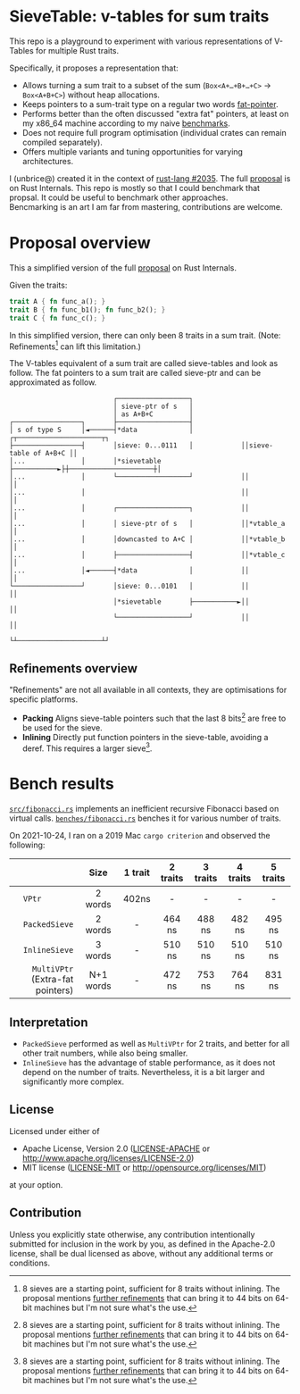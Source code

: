 # SieveTable: v-tables for sum traits

This repo is a playground to experiment with various representations of V-Tables for multiple Rust traits.

Specifically, it proposes a representation that:
- Allows turning a sum trait to a subset of the sum (`Box<A+…+B+…+C>` → `Box<A+B+C>`) without heap allocations.
- Keeps pointers to a sum-trait type on a regular two words [fat-pointer](https://stackoverflow.com/questions/57754901/what-is-a-fat-pointer).
- Performs better than the often discussed "extra fat" pointers, at least on my x86_64 machine according to my naive [benchmarks](#bench-results).
- Does not require full program optimisation (individual crates can remain compiled separately).
- Offers multiple variants and tuning opportunities for varying architectures.

I (unbrice@) created it in the context of [rust-lang #2035](https://github.com/rust-lang/rfcs/issues/2035#issuecomment-1062770650). The full [proposal](https://internals.rust-lang.org/t/sieve-tables-for-multiple-traits-objects-box-a-b-c-to-box-a-c-2035/15397) is on Rust Internals. This repo is mostly so that I could benchmark that propsal. It could be useful to benchmark  other approaches.\
Bencmarking is an art I am far from mastering, contributions are welcome.

# Proposal overview

This a simplified version of the full [proposal](https://internals.rust-lang.org/t/sieve-tables-for-multiple-traits-objects-box-a-b-c-to-box-a-c-2035/15397) on Rust Internals.

Given the traits:

```rust
trait A { fn func_a(); }
trait B { fn func_b1(); fn func_b2(); }
trait C { fn func_c(); }
```

In this simplified version, there can only been 8 traits in a sum trait. (Note: Refinements[^8bit] can lift this limitation.)

The V-tables equivalent of a sum trait are called sieve-tables and look as follow. The fat pointers to a sum trait are called sieve-ptr and can be approximated as follow.

```
                          ┌──────────────────┐
                          │ sieve-ptr of s   │
                          │ as A+B+C         │
┌─────────────────┐       ├──────────────────┤
│ s of type S     │◄──────┤*data             │            ┌┬─────────────────────┬┐
├─────────────────┤       │sieve: 0...0111   │            ││sieve-table of A+B+C ││
│...              │       │*sievetable       ├───────────►├┼─────────────────────┼│
│...              │       └──────────────────┘            ││                     ││
│...              │                                       ││                     ││
│...              │       ┌──────────────────┐            ││                     ││
│...              │       │ sieve-ptr of s   │            ││*vtable_a            ││
│...              │       │downcasted to A+C │            ││*vtable_b            ││
│...              │       ├──────────────────┤            ││*vtable_c            ││
│...              │◄──────┤*data             │            ││                     ││
└─────────────────┘       │sieve: 0...0101   │            ││                     ││
                          │*sievetable       ├───────────►││                     ││
                          └──────────────────┘            ││                     ││
                                                          └┴─────────────────────┴┘
```

## Refinements overview

"Refinements" are not all available in all contexts, they are optimisations for specific platforms.

- **Packing** Aligns sieve-table pointers such that the last 8 bits[^8bit] are free to be used for the sieve.
- **Inlining** Directly put function pointers in the sieve-table, avoiding a deref. This requires a larger sieve[^8bit].

[^8bit]: 8 sieves are a starting point, sufficient for 8 traits without inlining. The proposal mentions [further refinements](https://internals.rust-lang.org/t/sieve-tables-for-multiple-traits-objects-box-a-b-c-to-box-a-c-2035/15397) that can bring it to 44 bits on 64-bit machines but I'm not sure what's the use.

# Bench results

[`src/fibonacci.rs`](src/fibonacci.rs) implements  an inefficient recursive Fibonacci based on virtual calls. [`benches/fibonacci.rs`](benches/fibonacci.rs) benches it for various number of traits.

On 2021-10-24, I ran on a 2019 Mac `cargo criterion` and observed the following:

|               | Size      | 1 trait | 2 traits | 3 traits | 4 traits | 5 traits |
| -------------:|:---------:|:--------:|:--------:|:--------:|:--------:|:--------:|
| `VPtr       ` | 2 words   | 402ns    | -        | -        | -        | -        |
| `PackedSieve` | 2 words   | -        | 464 ns   | 488 ns   | 482 ns   | 495 ns   |
| `InlineSieve` | 3 words   | -        | 510 ns   | 510 ns   | 510 ns   | 510 ns   |
| `MultiVPtr`<br>(Extra-fat pointers)  | N+1 words | -        | 472 ns   | 753 ns   | 764 ns   | 831 ns   |

## Interpretation

- `PackedSieve` performed as well as `MultiVPtr` for 2 traits, and better for all other trait numbers, while also being smaller. 
- `InlineSieve` has the advantage of stable performance, as it does not depend on the number of traits. Nevertheless, it is a bit larger and significantly more complex.

## License

Licensed under either of

* Apache License, Version 2.0
  ([LICENSE-APACHE](LICENSE-APACHE) or http://www.apache.org/licenses/LICENSE-2.0)
* MIT license
  ([LICENSE-MIT](LICENSE-MIT) or http://opensource.org/licenses/MIT)

at your option.

## Contribution

Unless you explicitly state otherwise, any contribution intentionally submitted
for inclusion in the work by you, as defined in the Apache-2.0 license, shall be
dual licensed as above, without any additional terms or conditions.
